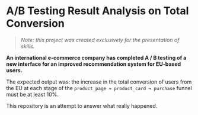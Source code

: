 # A/B Testing Result Analysis on Total Conversion
>*Note: this project was created exclusively for the presentation of skills.*

**An international e-commerce company has completed A / B testing of a new interface for an improved recommendation system for EU-based users.**

The expected output was:
the increase in the total conversion of users from the EU at each stage of the `product_page → product_card → purchase` funnel must be at least 10%.

This repository is an attempt to answer what really happened.
